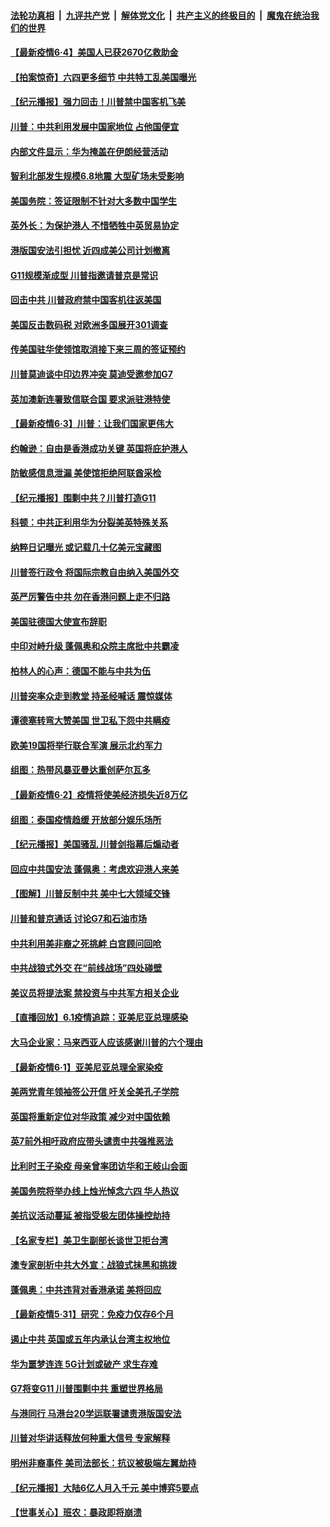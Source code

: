 ####  [法轮功真相](../../../../basic/blob/master/README.md?t=06041701) &nbsp;|&nbsp; [九评共产党](../../../../9ping.md/blob/master/README.md?t=06041701) &nbsp;|&nbsp; [解体党文化](../../../../jtdwh.md/blob/master/README.md?t=06041701)  &nbsp;|&nbsp; [共产主义的终极目的](../../../../gczydzjmd.md/blob/master/README.md?t=06041701) &nbsp;|&nbsp; [魔鬼在统治我们的世界](../../../../mgztzwmdsj.md/blob/master/README.md?t=06041701) 

#### [【最新疫情6·4】美国人已获2670亿救助金](../pages/nsc418/n12159368.md?t=06041701) 

#### [【拍案惊奇】六四更多细节 中共特工乱美国曝光](../pages/nsc418/n12159597.md?t=06041701) 

#### [【纪元播报】强力回击！川普禁中国客机飞美](../pages/nsc418/n12159420.md?t=06041701) 

#### [川普：中共利用发展中国家地位 占他国便宜](../pages/nsc418/n12159303.md?t=06041701) 

#### [内部文件显示：华为掩盖在伊朗经营活动](../pages/nsc418/n12158587.md?t=06041701) 

#### [智利北部发生规模6.8地震 大型矿场未受影响](../pages/nsc418/n12158880.md?t=06041701) 

#### [美国务院：签证限制不针对大多数中国学生](../pages/nsc418/n12158789.md?t=06041701) 

#### [英外长：为保护港人 不惜牺牲中英贸易协定](../pages/nsc418/n12158644.md?t=06041701) 

#### [港版国安法引担忧 近四成美公司计划撤离](../pages/nsc418/n12158412.md?t=06041701) 

#### [G11规模渐成型 川普指邀请普京是常识](../pages/nsc418/n12158395.md?t=06041701) 

#### [回击中共 川普政府禁中国客机往返美国](../pages/nsc418/n12158407.md?t=06041701) 

#### [美国反击数码税 对欧洲多国展开301调查](../pages/nsc418/n12157883.md?t=06041701) 

#### [传美国驻华使领馆取消接下来三周的签证预约](../pages/nsc418/n12157890.md?t=06041701) 

#### [川普莫迪谈中印边界冲突 莫迪受邀参加G7](../pages/nsc418/n12157884.md?t=06041701) 

#### [英加澳新连署致信联合国 要求派驻港特使](../pages/nsc418/n12157551.md?t=06041701) 

#### [【最新疫情6·3】川普：让我们国家更伟大](../pages/nsc418/n12156555.md?t=06041701) 

#### [约翰逊：自由是香港成功关键 英国将庇护港人](../pages/nsc418/n12157105.md?t=06041701) 

#### [防敏感信息泄漏 美使馆拒绝阿联酋采检](../pages/nsc418/n12156922.md?t=06041701) 

#### [【纪元播报】围剿中共？川普打造G11](../pages/nsc418/n12156669.md?t=06041701) 

#### [科顿：中共正利用华为分裂美英特殊关系](../pages/nsc418/n12156396.md?t=06041701) 

#### [纳粹日记曝光 或记载几十亿美元宝藏图](../pages/nsc418/n12156236.md?t=06041701) 

#### [川普签行政令 将国际宗教自由纳入美国外交](../pages/nsc418/n12155995.md?t=06041701) 

#### [英严厉警告中共 勿在香港问题上走不归路](../pages/nsc418/n12155666.md?t=06041701) 

#### [美国驻德国大使宣布辞职](../pages/nsc418/n12155800.md?t=06041701) 

#### [中印对峙升级 蓬佩奥和众院主席批中共霸凌](../pages/nsc418/n12155749.md?t=06041701) 

#### [柏林人的心声：德国不能与中共为伍](../pages/nsc418/n12155003.md?t=06041701) 

#### [川普突率众走到教堂 持圣经喊话 震惊媒体](../pages/nsc418/n12155081.md?t=06041701) 

#### [谭德塞转弯大赞美国 世卫私下怨中共瞒疫](../pages/nsc418/n12154952.md?t=06041701) 

#### [欧美19国将举行联合军演 展示北约军力](../pages/nsc418/n12154910.md?t=06041701) 

#### [组图：热带风暴亚曼达重创萨尔瓦多](../pages/nsc418/n12154309.md?t=06041701) 

#### [【最新疫情6·2】疫情将使美经济损失近8万亿](../pages/nsc418/n12153741.md?t=06041701) 

#### [组图：泰国疫情趋缓 开放部分娱乐场所](../pages/nsc418/n12152439.md?t=06041701) 

#### [【纪元播报】美国骚乱 川普剑指幕后煽动者](../pages/nsc418/n12153721.md?t=06041701) 

#### [回应中共国安法 蓬佩奥：考虑欢迎港人来美](../pages/nsc418/n12153386.md?t=06041701) 

#### [【图解】川普反制中共 美中七大领域交锋](../pages/nsc418/n12153081.md?t=06041701) 

#### [川普和普京通话 讨论G7和石油市场](../pages/nsc418/n12153470.md?t=06041701) 

#### [中共利用美非裔之死挑衅 白宫顾问回呛](../pages/nsc418/n12153261.md?t=06041701) 

#### [中共战狼式外交 在“前线战场”四处碰壁](../pages/nsc418/n12153069.md?t=06041701) 

#### [美议员将提法案 禁投资与中共军方相关企业](../pages/nsc418/n12152737.md?t=06041701) 

#### [【直播回放】6.1疫情追踪：亚美尼亚总理感染](../pages/nsc418/n12152501.md?t=06041701) 

#### [大马企业家：马来西亚人应该感谢川普的六个理由](../pages/nsc418/n12152047.md?t=06041701) 

#### [【最新疫情6‧1】亚美尼亚总理全家染疫](../pages/nsc418/n12144999.md?t=06041701) 

#### [美两党青年领袖签公开信 吁关全美孔子学院](../pages/nsc418/n12152281.md?t=06041701) 

#### [英国将重新定位对华政策 减少对中国依赖](../pages/nsc418/n12152029.md?t=06041701) 

#### [英7前外相吁政府应带头谴责中共强推恶法](../pages/nsc418/n12151460.md?t=06041701) 

#### [比利时王子染疫 母亲曾率团访华和王岐山会面](../pages/nsc418/n12150938.md?t=06041701) 

#### [美国务院将举办线上烛光悼念六四 华人热议](../pages/nsc418/n12150834.md?t=06041701) 

#### [美抗议活动蔓延 被指受极左团体操控劫持](../pages/nsc418/n12150921.md?t=06041701) 

#### [【名家专栏】美卫生副部长谈世卫拒台湾](../pages/nsc418/n12142167.md?t=06041701) 

#### [澳专家剖析中共大外宣：战狼式抹黑和挑拨](../pages/nsc418/n12132036.md?t=06041701) 

#### [蓬佩奥：中共违背对香港承诺 美将回应](../pages/nsc418/n12150794.md?t=06041701) 

#### [【最新疫情5·31】研究：免疫力仅存6个月](../pages/nsc418/n12144985.md?t=06041701) 

#### [遏止中共 英国或五年内承认台湾主权地位](../pages/nsc418/n12150292.md?t=06041701) 

#### [华为噩梦连连 5G计划或破产 求生存难](../pages/nsc418/n12147779.md?t=06041701) 

#### [G7将变G11 川普围剿中共 重塑世界格局](../pages/nsc418/n12149982.md?t=06041701) 

#### [与港同行 马港台20学运联署谴责港版国安法](../pages/nsc418/n12148935.md?t=06041701) 

#### [川普对华讲话释放何种重大信号 专家解释](../pages/nsc418/n12148937.md?t=06041701) 

#### [明州非裔事件 美司法部长：抗议被极端左翼劫持](../pages/nsc418/n12148963.md?t=06041701) 

#### [【纪元播报】大陆6亿人月入千元 美中博弈5要点](../pages/nsc418/n12148528.md?t=06041701) 

#### [【世事关心】班农：暴政即将崩溃](../pages/nsc418/n12147612.md?t=06041701) 

